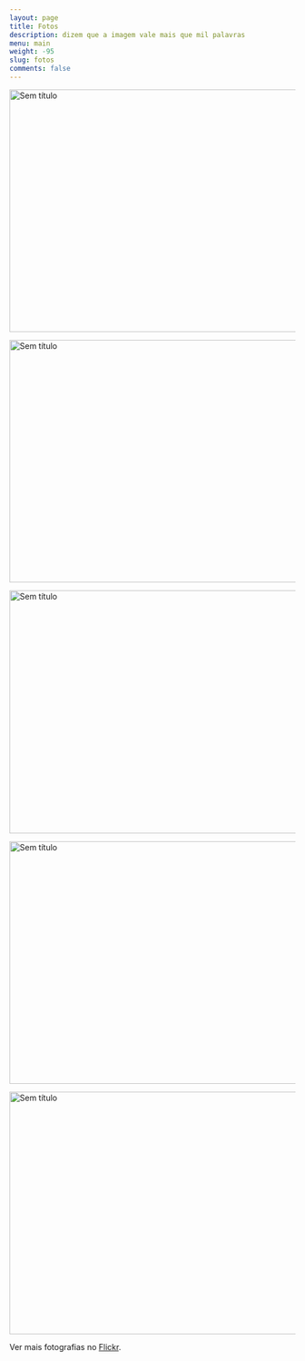 ```yaml
---
layout: page
title: Fotos
description: dizem que a imagem vale mais que mil palavras
menu: main
weight: -95
slug: fotos
comments: false
---
```


<script async src="//embedr.flickr.com/assets/client-code.js" charset="utf-8"></script>

<a data-flickr-embed="true"  href="https://www.flickr.com/photos/pcfmoniz/28821086628/in/datetaken-public/" title="Sem título"><img src="https://farm2.staticflickr.com/1733/28821086628_656de406a1_z.jpg" width="640" height="427" alt="Sem título"></a>

<a data-flickr-embed="true"  href="https://www.flickr.com/photos/pcfmoniz/42645737782/in/datetaken-public/" title="Sem título"><img src="https://farm2.staticflickr.com/1725/42645737782_73dbe1c91f_z.jpg" width="640" height="427" alt="Sem título"></a>

<a data-flickr-embed="true"  href="https://www.flickr.com/photos/pcfmoniz/41976696344/in/datetaken-public/" title="Sem título"><img src="https://farm2.staticflickr.com/1741/41976696344_f9b9e2b395_z.jpg" width="640" height="428" alt="Sem título"></a>

<a data-flickr-embed="true"  href="https://www.flickr.com/photos/pcfmoniz/40885322260/in/datetaken-public/" title="Sem título"><img src="https://farm2.staticflickr.com/1730/40885322260_441f73979b_z.jpg" width="640" height="427" alt="Sem título"></a>

<a data-flickr-embed="true"  href="https://www.flickr.com/photos/pcfmoniz/42645737882/in/datetaken-public/" title="Sem título"><img src="https://farm2.staticflickr.com/1743/42645737882_52133f7442_z.jpg" width="640" height="427" alt="Sem título"></a>

Ver mais fotografias no [Flickr](https://www.flickr.com/photos/pcfmoniz/).
